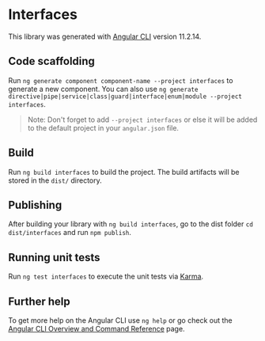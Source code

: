 # Interfaces

This library was generated with [Angular CLI](https://github.com/angular/angular-cli) version 11.2.14.

## Code scaffolding

Run `ng generate component component-name --project interfaces` to generate a new component. You can also use `ng generate directive|pipe|service|class|guard|interface|enum|module --project interfaces`.
> Note: Don't forget to add `--project interfaces` or else it will be added to the default project in your `angular.json` file. 

## Build

Run `ng build interfaces` to build the project. The build artifacts will be stored in the `dist/` directory.

## Publishing

After building your library with `ng build interfaces`, go to the dist folder `cd dist/interfaces` and run `npm publish`.

## Running unit tests

Run `ng test interfaces` to execute the unit tests via [Karma](https://karma-runner.github.io).

## Further help

To get more help on the Angular CLI use `ng help` or go check out the [Angular CLI Overview and Command Reference](https://angular.io/cli) page.
